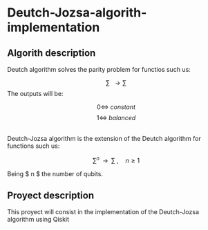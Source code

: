 # Deutch-Jozsa-algorith-implementation

## Algorith description
Deutch algorithm solves the parity problem for functios such us:

$$
\sum \;\; \longrightarrow \sum
$$
The outputs will be:

$$  0 \Leftrightarrow \; constant $$
$$ 1 \Leftrightarrow \; balanced$$

<br>
Deutch-Jozsa algorithm is the extension of the Deutch algorithm for functions such us:

$$\sum^n \;\;\longrightarrow\;\; \sum \; , \quad n \geq 1 $$

Being $ n $ the number of qubits.

## Proyect description

This proyect will consist in the implementation of the Deutch-Jozsa algorithm using Qiskit






